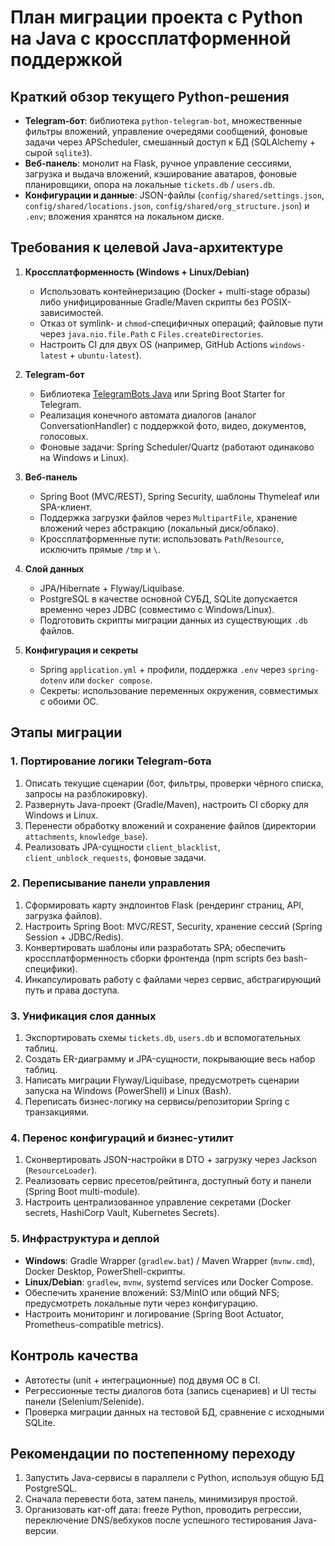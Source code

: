 # План миграции проекта с Python на Java с кроссплатформенной поддержкой

## Краткий обзор текущего Python-решения
- **Telegram-бот**: библиотека `python-telegram-bot`, множественные фильтры вложений, управление очередями сообщений, фоновые задачи через APScheduler, смешанный доступ к БД (SQLAlchemy + сырой `sqlite3`).
- **Веб-панель**: монолит на Flask, ручное управление сессиями, загрузка и выдача вложений, кэширование аватаров, фоновые планировщики, опора на локальные `tickets.db` / `users.db`.
- **Конфигурации и данные**: JSON-файлы (`config/shared/settings.json`, `config/shared/locations.json`, `config/shared/org_structure.json`) и `.env`; вложения хранятся на локальном диске.

## Требования к целевой Java-архитектуре
1. **Кроссплатформенность (Windows + Linux/Debian)**
   - Использовать контейнеризацию (Docker + multi-stage образы) либо унифицированные Gradle/Maven скрипты без POSIX-зависимостей.
   - Отказ от symlink- и `chmod`-специфичных операций; файловые пути через `java.nio.file.Path` с `Files.createDirectories`.
   - Настроить CI для двух OS (например, GitHub Actions `windows-latest` + `ubuntu-latest`).

2. **Telegram-бот**
   - Библиотека [TelegramBots Java](https://github.com/rubenlagus/TelegramBots) или Spring Boot Starter for Telegram.
   - Реализация конечного автомата диалогов (аналог ConversationHandler) с поддержкой фото, видео, документов, голосовых.
   - Фоновые задачи: Spring Scheduler/Quartz (работают одинаково на Windows и Linux).

3. **Веб-панель**
   - Spring Boot (MVC/REST), Spring Security, шаблоны Thymeleaf или SPA-клиент.
   - Поддержка загрузки файлов через `MultipartFile`, хранение вложений через абстракцию (локальный диск/облако).
   - Кроссплатформенные пути: использовать `Path`/`Resource`, исключить прямые `/tmp` и `\`.

4. **Слой данных**
   - JPA/Hibernate + Flyway/Liquibase.
   - PostgreSQL в качестве основной СУБД, SQLite допускается временно через JDBC (совместимо с Windows/Linux).
   - Подготовить скрипты миграции данных из существующих `.db` файлов.

5. **Конфигурация и секреты**
   - Spring `application.yml` + профили, поддержка `.env` через `spring-dotenv` или `docker compose`.
   - Секреты: использование переменных окружения, совместимых с обоими ОС.

## Этапы миграции
### 1. Портирование логики Telegram-бота
1. Описать текущие сценарии (бот, фильтры, проверки чёрного списка, запросы на разблокировку).
2. Развернуть Java-проект (Gradle/Maven), настроить CI сборку для Windows и Linux.
3. Перенести обработку вложений и сохранение файлов (директории `attachments`, `knowledge_base`).
4. Реализовать JPA-сущности `client_blacklist`, `client_unblock_requests`, фоновые задачи.

### 2. Переписывание панели управления
1. Сформировать карту эндпоинтов Flask (рендеринг страниц, API, загрузка файлов).
2. Настроить Spring Boot: MVC/REST, Security, хранение сессий (Spring Session + JDBC/Redis).
3. Конвертировать шаблоны или разработать SPA; обеспечить кроссплатформенность сборки фронтенда (npm scripts без bash-специфики).
4. Инкапсулировать работу с файлами через сервис, абстрагирующий путь и права доступа.

### 3. Унификация слоя данных
1. Экспортировать схемы `tickets.db`, `users.db` и вспомогательных таблиц.
2. Создать ER-диаграмму и JPA-сущности, покрывающие весь набор таблиц.
3. Написать миграции Flyway/Liquibase, предусмотреть сценарии запуска на Windows (PowerShell) и Linux (Bash).
4. Переписать бизнес-логику на сервисы/репозитории Spring с транзакциями.

### 4. Перенос конфигураций и бизнес-утилит
1. Сконвертировать JSON-настройки в DTO + загрузку через Jackson (`ResourceLoader`).
2. Реализовать сервис пресетов/рейтинга, доступный боту и панели (Spring Boot multi-module).
3. Настроить централизованное управление секретами (Docker secrets, HashiCorp Vault, Kubernetes Secrets).

### 5. Инфраструктура и деплой
- **Windows**: Gradle Wrapper (`gradlew.bat`) / Maven Wrapper (`mvnw.cmd`), Docker Desktop, PowerShell-скрипты.
- **Linux/Debian**: `gradlew`, `mvnw`, systemd services или Docker Compose.
- Обеспечить хранение вложений: S3/MinIO или общий NFS; предусмотреть локальные пути через конфигурацию.
- Настроить мониторинг и логирование (Spring Boot Actuator, Prometheus-compatible metrics).

## Контроль качества
- Автотесты (unit + интеграционные) под двумя ОС в CI.
- Регрессионные тесты диалогов бота (запись сценариев) и UI тесты панели (Selenium/Selenide).
- Проверка миграции данных на тестовой БД, сравнение с исходными SQLite.

## Рекомендации по постепенному переходу
1. Запустить Java-сервисы в параллели с Python, используя общую БД PostgreSQL.
2. Сначала перевести бота, затем панель, минимизируя простой.
3. Организовать кат-off дата: freeze Python, проводить регрессии, переключение DNS/вебхуков после успешного тестирования Java-версии.
